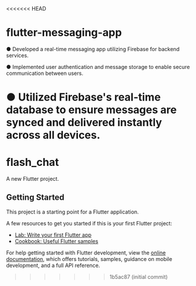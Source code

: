 <<<<<<< HEAD
# flutter-messaging-app

● Developed a real-time messaging app utilizing Firebase for backend services.

● Implemented user authentication and message storage to enable secure communication between users.

● Utilized Firebase's real-time database to ensure messages are synced and delivered instantly across all devices.
=======
# flash_chat

A new Flutter project.

## Getting Started

This project is a starting point for a Flutter application.

A few resources to get you started if this is your first Flutter project:

- [Lab: Write your first Flutter app](https://docs.flutter.dev/get-started/codelab)
- [Cookbook: Useful Flutter samples](https://docs.flutter.dev/cookbook)

For help getting started with Flutter development, view the
[online documentation](https://docs.flutter.dev/), which offers tutorials,
samples, guidance on mobile development, and a full API reference.
>>>>>>> 1b5ac87 (initial commit)
